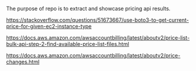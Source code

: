 The purpose of repo is to extract and showcase pricing api results.

https://stackoverflow.com/questions/51673667/use-boto3-to-get-current-price-for-given-ec2-instance-type

https://docs.aws.amazon.com/awsaccountbilling/latest/aboutv2/price-list-bulk-api-step-2-find-available-price-list-files.html

https://docs.aws.amazon.com/awsaccountbilling/latest/aboutv2/price-changes.html